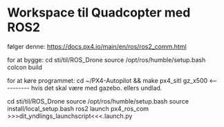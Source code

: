 # Workspace til Quadcopter med ROS2

følger denne:
https://docs.px4.io/main/en/ros/ros2_comm.html


for at bygge:
cd sti/til/ROS_Drone
source /opt/ros/humble/setup.bash
colcon build


for at køre programmet:
cd ~/PX4-Autopilot && make px4_sitl gz_x500  <---------- hvis det skal være med gazebo. ellers undlad.

cd sti/til/ROS_Drone
source /opt/ros/humble/setup.bash
source install/local_setup.bash
ros2 launch px4_ros_com >>>dit_yndlings_launchscript<<<.launch.py




